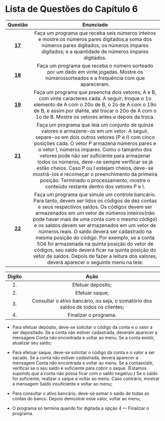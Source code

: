 #    Lista de Questões do Capítulo 6

Questão | Enunciado
:--------: | :-----------:
[**17**](https://github.com/isabellecastello/DisciplinaPOO2023.2/blob/main/Lista03/Cap06/Q17R/src/br/edu/principal/Principal.java) | Faça um programa que receba seis números inteiros e mostre:os números pares digitados;a soma dos números pares digitados; os números ímpares digitados; e a quantidade de números ímpares digitados.
[**18**](https://github.com/isabellecastello/DisciplinaPOO2023.2/blob/main/Lista03/Cap06/Q18R/src/br/edu/principal/Principal.java) | Faça um programa que receba o número sorteado por um dado em vinte jogadas. Mostre os númerossorteados e a frequência com que apareceram.
[**19**](https://github.com/isabellecastello/DisciplinaPOO2023.2/blob/main/Lista03/Cap06/Q19R/src/br/edu/principal/Principal.java) | Faça um programa que preencha dois vetores, A e B, com vinte caracteres cada. A seguir, troque o 1o elemento de A com o 20o de B, o 2o de A com o 19o de B, e assim por diante, até trocar o 20o de A com o 1o de B. Mostre os vetores antes e depois da troca.
[**21**](https://github.com/isabellecastello/DisciplinaPOO2023.2/blob/main/Lista03/Cap06/Q21R/src/br/edu/principal/Principal.java) | Faça um programa que leia um conjunto de quinze valores e armazene-os em um vetor. A seguir, separe-os em dois outros vetores (P e I) com cinco posições cada. O vetor P armazena números pares e o vetor I, números ímpares. Como o tamanho dos vetores pode não ser suficiente para armazenar todos os números, deve-se sempre verificar se já estão cheios. Caso P ou I estejam cheios, deve-se mostrá-los e recomeçar o preenchimento da primeira posição. Terminado o processamento, mostre o conteúdo restante dentro dos vetores P e I.
[**22**](https://github.com/isabellecastello/DisciplinaPOO2023.2/blob/main/Lista03/Cap06/Q22R/src/br/edu/principal/Principal.java) | Faça um programa que simule um controle bancário. Para tanto, devem ser lidos os códigos de dez contas e seus respectivos saldos. Os códigos devem ser armazenados em um vetor de números inteiros(não pode haver mais de uma conta com o mesmo código) e os saldos devem ser armazenados em um vetor de números reais. O saldo deverá ser cadastrado na mesma posição do código. Por exemplo, se a conta 504 foi armazenada na quinta posição do vetor de códigos, seu saldo deverá ficar na quinta posição do vetor de saldos. Depois de fazer a leitura dos valores, deverá aparecer o seguinte menu na tela:

| Dígito | Ação |
|:------:|:----:|
|1. | Efetuar depósito;
|2. | Efetuar saque;
|3. | Consultar o ativo bancário, ou seja, o somatório dos saldos de todos os clientes;
|4. | Finalizar o programa.


* Para efetuar depósito, deve-se solicitar o código da conta e o valor a ser depositado. Se a conta não estiver cadastrada, deverám aparecer a mensagem Conta não encontrada e voltar ao menu. Se a conta existir, atualizar seu saldo;

- Para efetuar saque, deve-se solicitar o código da conta e o valor a ser sacado. Se a conta não estiver cadastrada, deverá aparecer a mensagem Conta não encontrada e voltar ao menu. Se a contaexistir, verificar se o seu saldo é suficiente para cobrir o saque. (Estamos supondo que a conta não possa ficar com o saldo negativo.) Se o saldo for suficiente, realizar o saque e voltar ao menu. Caso contrário, mostrar a mensagem Saldo insuficiente e voltar ao menu;

- Para consultar o ativo bancário, deve-se somar o saldo de todas as contas do banco. Depois demostrar esse valor, voltar ao menu;

- O programa só termina quando for digitada a opção 4 — Finalizar o programa.


